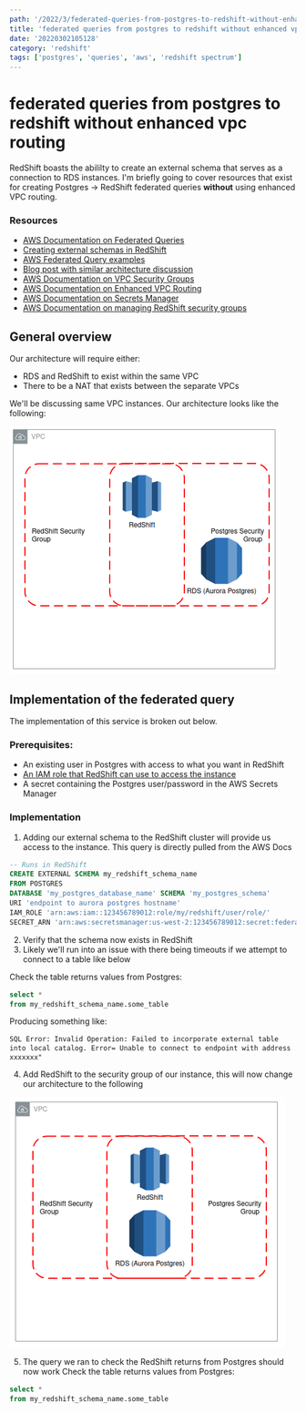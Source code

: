 ```yaml
---
path: '/2022/3/federated-queries-from-postgres-to-redshift-without-enhanced-vpc-routing-20220302105128'
title: 'federated queries from postgres to redshift without enhanced vpc routing'
date: '20220302105128'
category: 'redshift'
tags: ['postgres', 'queries', 'aws', 'redshift spectrum']
---
```


# federated queries from postgres to redshift without enhanced vpc routing
RedShift boasts the abililty to create an external schema that serves as a
connection to RDS instances. I'm briefly going to cover resources that exist
for creating Postgres -> RedShift federated queries **without** using
enhanced VPC routing.

### Resources
* [AWS Documentation on Federated Queries](https://docs.aws.amazon.com/redshift/latest/dg/getting-started-federated.html)
* [Creating external schemas in RedShift](https://docs.aws.amazon.com/redshift/latest/dg/r_CREATE_EXTERNAL_SCHEMA.html)
* [AWS Federated Query examples](https://docs.aws.amazon.com/redshift/latest/dg/federated_query_example.html)
* [Blog post with similar architecture discussion](https://spaeder.io/2020/04/20/aws-redshift-federated-querying-from-postgres/)
* [AWS Documentation on VPC Security Groups](https://docs.aws.amazon.com/vpc/latest/userguide/VPC_SecurityGroups.html)
* [AWS Documentation on Enhanced VPC Routing](https://docs.aws.amazon.com/redshift/latest/mgmt/enhanced-vpc-routing.html)
* [AWS Documentation on Secrets Manager](https://aws.amazon.com/secrets-manager/)
* [AWS Documentation on managing RedShift security groups](https://docs.aws.amazon.com/redshift/latest/mgmt/working-with-security-groups.html)

## General overview
Our architecture will require either:
* RDS and RedShift to exist within the same VPC
* There to be a NAT that exists between the separate VPCs

We'll be discussing same VPC instances. Our architecture looks like the following:

![RedShift and Postgres sharing a VPC](./20220302154233-img-2.png)

## Implementation of the federated query
The implementation of this service is broken out below.

### Prerequisites:
* An existing user in Postgres with access to what you want in RedShift
* [An IAM role that RedShift can use to access the instance](https://docs.aws.amazon.com/redshift/latest/dg/federated-create-secret-iam-role.html)
* A secret containing the Postgres user/password in the AWS Secrets Manager

### Implementation
1. Adding our external schema to the RedShift cluster will provide us access to the instance.
This query is directly pulled from the AWS Docs
```sql
-- Runs in RedShift
CREATE EXTERNAL SCHEMA my_redshift_schema_name
FROM POSTGRES
DATABASE 'my_postgres_database_name' SCHEMA 'my_postgres_schema'
URI 'endpoint to aurora postgres hostname'
IAM_ROLE 'arn:aws:iam::123456789012:role/my/redshift/user/role/'
SECRET_ARN 'arn:aws:secretsmanager:us-west-2:123456789012:secret:federation/test/dataplane-apg-creds-YbVKQw';
```

2. Verify that the schema now exists in RedShift
3. Likely we'll run into an issue with there being timeouts if we attempt to connect to a table like below

Check the table returns values from Postgres:
```sql
select *
from my_redshift_schema_name.some_table
```

Producing something like:
```
SQL Error: Invalid Operation: Failed to incorporate external table
into local catalog. Error= Unable to connect to endpoint with address xxxxxxx"
```

4. Add RedShift to the security group of our instance, this will now change our architecture to the following

![RedShift and Postgres sharing security groups in VPC](./20220302153804-img-2.png)

5. The query we ran to check the RedShift returns from Postgres should now work
Check the table returns values from Postgres:
```sql
select *
from my_redshift_schema_name.some_table
```

